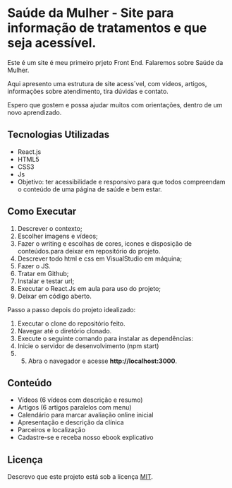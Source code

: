 # Saúde da Mulher - Site para informação de tratamentos e que seja acessível.

Este é um site é meu primeiro prjeto Front End.  Falaremos sobre Saúde da Mulher.

Aqui apresento uma estrutura de site acess´vel, com vídeos, artigos, informações sobre atendimento, tira dúvidas e contato.

Espero que gostem e possa ajudar muitos com orientações, dentro de um novo aprendizado.

## Tecnologias Utilizadas

- React.js
- HTML5
- CSS3
- Js
- Objetivo: ter acessibilidade e responsivo para que todos compreendam o conteúdo de uma página de saúde e bem estar.


## Como Executar

1. Descrever o contexto;
2. Escolher imagens e vídeos;
3. Fazer o writing e escolhas de cores, icones e disposição de conteúdos.para deixar em repositório do projeto.
4. Descrever todo html e css em VisualStudio em máquina;
5. Fazer o JS.
6. Tratar em Github;
7. Instalar e testar url;
8. Executar o React.Js em aula para uso do projeto;
9. Deixar em código aberto.

Passo a passo depois do projeto idealizado: 
1. Executar o clone do repositório feito.
2. Navegar até o diretório clonado.
3. Execute o seguinte comando para instalar as dependências:
4. Inicie o servidor de desenvolvimento (npm start)
5. 5. Abra o navegador e acesse **http://localhost:3000**.

## Conteúdo

- Vídeos (6 vídeos com descrição e resumo)
- Artigos (6 artigos paralelos com menu)
- Calendário para marcar avaliação online inicial
- Apresentação e descrição da clínica
- Parceiros e localização
- Cadastre-se e receba nosso ebook explicativo

## Licença

Descrevo que este projeto está sob a licença [MIT](LICENSE).


